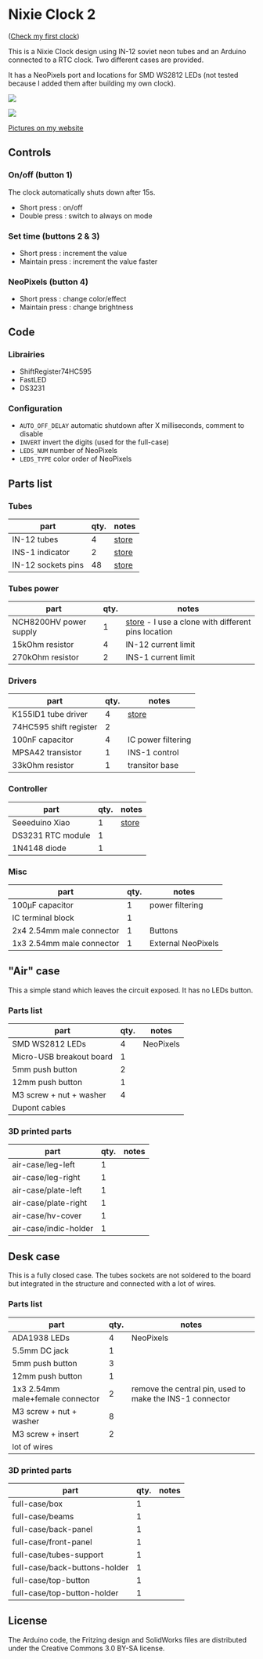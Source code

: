 # Nixie Clock 2

([Check my first clock](https://github.com/mistic100/Nixie-Clock))

This is a Nixie Clock design using IN-12 soviet neon tubes and an Arduino connected to a RTC clock. Two different cases are provided.

It has a NeoPixels port and locations for SMD WS2812 LEDs (not tested because I added them after building my own clock).

![](https://galerie.strangeplanet.fr/_data/i/upload/2021/09/05/20210905122303-39b00a0b-me.jpg)

![](https://galerie.strangeplanet.fr/_data/i/upload/2021/10/05/20211005212903-25f66541-me.jpg)

[Pictures on my website](https://galerie.strangeplanet.fr/index.php?/category/219)


## Controls

### On/off (button 1)

The clock automatically shuts down after 15s.

- Short press : on/off
- Double press : switch to always on mode

### Set time (buttons 2 & 3)

- Short press : increment the value
- Maintain press : increment the value faster

### NeoPixels (button 4)

- Short press : change color/effect
- Maintain press : change brightness


## Code

### Librairies

- ShiftRegister74HC595
- FastLED
- DS3231

### Configuration

- `AUTO_OFF_DELAY` automatic shutdown after X milliseconds, comment to disable
- `INVERT` invert the digits (used for the full-case)
- `LEDS_NUM` number of NeoPixels
- `LEDS_TYPE` color order of NeoPixels


## Parts list

### Tubes
| part | qty. | notes |
|--|--|--|
| IN-12 tubes | 4 | [store](https://tubes-store.com/product_info.php?products_id=38) |
| INS-1 indicator | 2 | [store](https://tubes-store.com/product_info.php?products_id=1323) |
| IN-12 sockets pins | 48 | [store](https://aliexpress.com/item/4001135699549.html) |

### Tubes power
| part | qty. | notes |
|--|--|--|
| NCH8200HV power supply | 1 | [store](https://omnixie.com/products/nch8200hv-nixie-hv-power-module) - I use a clone with different pins location |
| 15kOhm resistor | 4 | IN-12 current limit |
| 270kOhm resistor | 2 | INS-1 current limit |

### Drivers
| part | qty. | notes |
|--|--|--|
| K155ID1 tube driver | 4 | [store](https://tubes-store.com/product_info.php?products_id=46) |
| 74HC595 shift register | 2 |
| 100nF capacitor | 4 | IC power filtering |
| MPSA42 transistor | 1 | INS-1 control |
| 33kOhm resistor | 1 | transitor base |

### Controller
| part | qty. | notes |
|--|--|--|
| Seeeduino Xiao | 1 | [store](https://www.seeedstudio.com/Seeeduino-XIAO-Arduino-Microcontroller-SAMD21-Cortex-M0+-p-4426.html) |
| DS3231 RTC module | 1 |
| 1N4148 diode | 1 |

### Misc
| part | qty. | notes |
|--|--|--|
| 100µF capacitor | 1 | power filtering |
| IC terminal block | 1 |
| 2x4 2.54mm male connector | 1 | Buttons |
| 1x3 2.54mm male connector | 1 | External NeoPixels |


## "Air" case

This a simple stand which leaves the circuit exposed. It has no LEDs button.

### Parts list
| part | qty. | notes |
|--|--|--|
| SMD WS2812 LEDs | 4 | NeoPixels |
| Micro-USB breakout board | 1 |
| 5mm push button | 2 |
| 12mm push button | 1 |
| M3 screw + nut + washer | 4 |
| Dupont cables | |

### 3D printed parts
| part | qty. | notes |
|--|--|--|
| air-case/leg-left | 1 |
| air-case/leg-right | 1 |
| air-case/plate-left | 1 |
| air-case/plate-right | 1 |
| air-case/hv-cover | 1 |
| air-case/indic-holder | 1 |


## Desk case

This is a fully closed case. The tubes sockets are not soldered to the board but integrated in the structure and connected with a lot of wires.

### Parts list
| part | qty. | notes |
|--|--|--|
| ADA1938 LEDs | 4 | NeoPixels |
| 5.5mm DC jack | 1 |
| 5mm push button | 3 |
| 12mm push button | 1 |
| 1x3 2.54mm male+female connector | 2 | remove the central pin, used to make the INS-1 connector |
| M3 screw + nut + washer | 8 |
| M3 screw + insert | 2 |
| lot of wires | |

### 3D printed parts
| part | qty. | notes |
|--|--|--|
| full-case/box | 1 |
| full-case/beams | 1 |
| full-case/back-panel | 1 |
| full-case/front-panel | 1 |
| full-case/tubes-support | 1 |
| full-case/back-buttons-holder | 1 |
| full-case/top-button | 1 |
| full-case/top-button-holder | 1 |


## License

The Arduino code, the Fritzing design and SolidWorks files are distributed under the Creative Commons 3.0 BY-SA license.
